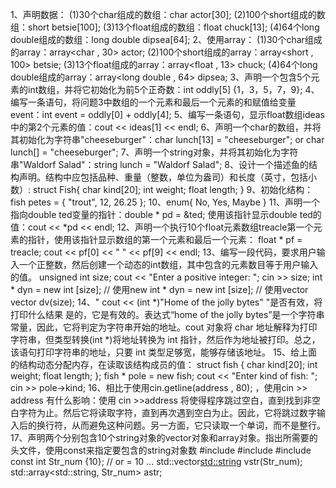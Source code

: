 1、声明数据：
(1)30个char组成的数组：char actor[30];
(2)100个short组成的数组：short betsie[100];
(3)13个float组成的数组：float chuck[13];
(4)64个long double组成的数组：long double dipsea[64];
2、使用array：
(1)30个char组成的array：array<char , 30> actor;
(2)100个short组成的array：array<short , 100> betsie;
(3)13个float组成的array：array<float , 13> chuck;
(4)64个long double组成的array：array<long double , 64> dipsea;
3、声明一个包含5个元素的int数组，并将它初始化为前5个正奇数：int oddly[5] {1，3，5，7，9};
4、编写一条语句，将问题3中数组的一个元素和最后一个元素的和赋值给变量event：int event = oddly[0] + oddly[4];
5、编写一条语句，显示float数组ideas中的第2个元素的值：cout << ideas[1] << endl;
6、声明一个char的数组，并将其初始化为字符串"cheeseburger"：char lunch[13] = "cheeseburger"; or char lunch[] = "cheeseburger";
7、声明一个string对象，并将其初始化为字符串"Waldorf Salad"：string lunch = "Waldorf Salad"; 
8、设计一个描述鱼的结构声明。结构中应包括品种、重量（整数，单位为盎司）和长度（英寸，包括小数）:
struct Fish{
    char kind[20]; 
    int weight; 
    float length; 
}
9、初始化结构：
fish petes = { 
    "trout", 
    12, 
    26.25 
 }; 
 10、enum{
    No,
    Yes,
    Maybe
 }
11、声明一个指向double ted变量的指针：double * pd = &ted;
使用该指针显示double ted的值：cout << *pd << endl;
12、声明一个执行10个float元素数组treacle第一个元素的指针，使用该指针显示数组的第一个元素和最后一个元素：
float * pf = treacle;
cout << pf[0] << " " << pf[9] << endl;
13、编写一段代码，要求用户输入一个正整数，然后创建一个动态的int数组，其中包含的元素数目等于用户输入的值。 
unsigned int size; 
cout << "Enter a positive integer: "; 
cin >> size; 
int * dyn = new int [size]; 
// 使用new
int * dyn = new int [size];
// 使用vector
vector<int> dv(size);
14、" cout << (int *)"Home of the jolly bytes" "是否有效，将打印什么结果
是的，它是有效的。表达式“home of the jolly bytes”是一个字符串常量，因此，它将判定为字符串开始的地址。cout 对象将 char 地址解释为打印字符串，但类型转换(int *)将地址转换为 int 指针，然后作为地址被打印。总之，该语句打印字符串的地址，只要 int 类型足够宽，能够存储该地址。
15、给上面的结构动态分配内存，在读取该结构成员的值：
struct fish 
{ 
    char kind[20]; 
    int weight; 
    float length; 
}; 
fish * pole = new fish; 
cout << "Enter kind of fish: "; 
cin >> pole->kind; 
16、相比于使用cin.getline(address , 80); ，使用cin >> address 有什么影响：使用 cin >>address 将使得程序跳过空白，直到找到非空白字符为止。然后它将读取字符，直到再次遇到空白为止。因此，它将跳过数字输入后的换行符，从而避免这种问题。另一方面，它只读取一个单词，而不是整行。
17、声明两个分别包含10个string对象的vector对象和array对象。指出所需要的头文件，使用const来指定要包含的string对象数
#include <string>
#include <vector> 
#include <array> 
const int Str_num {10}; // or = 10 
... 
std::vector<std::string> vstr(Str_num); 
std::array<std::string, Str_num> astr; 